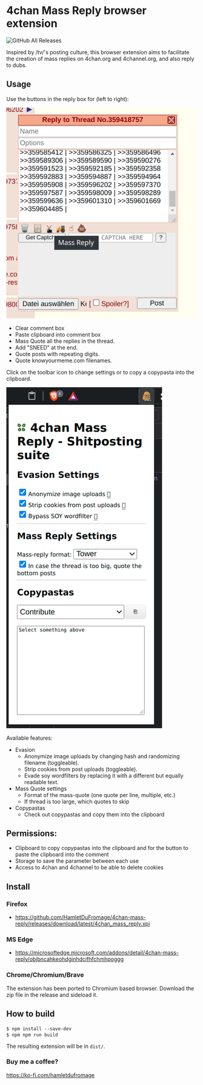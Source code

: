 # 4chan Mass Reply browser extension
<img alt="GitHub All Releases" src="https://img.shields.io/github/downloads/HamletDuFromage/4chan-mass-quote/total">

Inspired by /tv/'s posting culture, this browser extension aims to facilitate the creation of mass replies on 4chan.org and 4channel.org, and also reply to dubs.

## Usage
Use the buttons in the reply box for (left to right):

![replybox](screenshots/replybox.png)

- Clear comment box
- Paste clipboard into comment box
- Mass Quote all the replies in the thread.
- Add "SNEED" at the end.
- Quote posts with repeating digits.
- Quote knowyourmeme.com filenames.

Click on the toolbar icon to change settings or to copy a copypasta into the clipboard.

![popup](screenshots/popup.png)

Available features:

* Evasion 
  - Anonymize image uploads by changing hash and randomizing filename (toggleable).
  - Strip cookies from post uploads (toggleable).
  - Evade soy wordfilters by replacing it with a different but equally readable text.
* Mass Quote settings
  - Format of the mass-quote (one quote per line, multiple, etc.)
  - If thread is too large, which quotes to skip
* Copypastas
  - Check out copypastas and copy them into the clipboard

## Permissions:
- Clipboard to copy copypastas into the clipboard and for the button to paste the clipboard into the comment
- Storage to save the parameter between each use 
- Access to 4chan and 4channel to be able to delete cookies

## Install
### Firefox
- https://github.com/HamletDuFromage/4chan-mass-reply/releases/download/latest/4chan_mass_reply.xpi

### MS Edge
- https://microsoftedge.microsoft.com/addons/detail/4chan-mass-reply/objbncahkeohdginhdcifhfchmhpoggg

### Chrome/Chromium/Brave
The extension has been ported to Chromium based browser. Download the zip file in the release and sideload it. 

## How to build
```
$ npm install --save-dev
$ npm npm run build
```
The resulting extension will be in `dist/`.

### Buy me a coffee?
https://ko-fi.com/hamletdufromage
